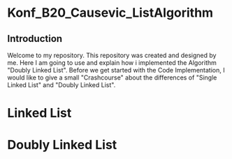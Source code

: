 # Konf_B20_Causevic_ListAlgorithm

## Introduction 
 Welcome to my repository. This repository was created and designed by me. Here I am going to use and explain how i implemented the Algorithm "Doubly Linked List". Before we get  started with the Code Implementation, I would like to give a small "Crashcourse"  about the differences of "Single Linked List" and "Doubly Linked List".
 
# Linked List 

# Doubly Linked List
